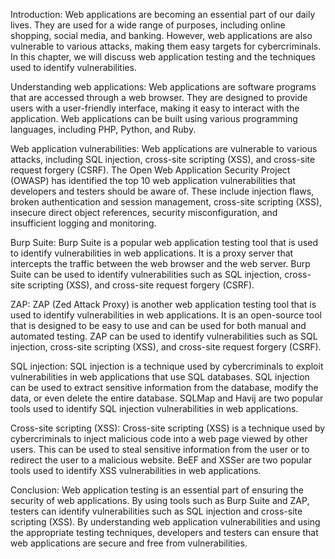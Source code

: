 Introduction:
Web applications are becoming an essential part of our daily lives. They are used for a wide range of purposes, including online shopping, social media, and banking. However, web applications are also vulnerable to various attacks, making them easy targets for cybercriminals. In this chapter, we will discuss web application testing and the techniques used to identify vulnerabilities.

Understanding web applications:
Web applications are software programs that are accessed through a web browser. They are designed to provide users with a user-friendly interface, making it easy to interact with the application. Web applications can be built using various programming languages, including PHP, Python, and Ruby.

Web application vulnerabilities:
Web applications are vulnerable to various attacks, including SQL injection, cross-site scripting (XSS), and cross-site request forgery (CSRF). The Open Web Application Security Project (OWASP) has identified the top 10 web application vulnerabilities that developers and testers should be aware of. These include injection flaws, broken authentication and session management, cross-site scripting (XSS), insecure direct object references, security misconfiguration, and insufficient logging and monitoring.

Burp Suite:
Burp Suite is a popular web application testing tool that is used to identify vulnerabilities in web applications. It is a proxy server that intercepts the traffic between the web browser and the web server. Burp Suite can be used to identify vulnerabilities such as SQL injection, cross-site scripting (XSS), and cross-site request forgery (CSRF).

ZAP:
ZAP (Zed Attack Proxy) is another web application testing tool that is used to identify vulnerabilities in web applications. It is an open-source tool that is designed to be easy to use and can be used for both manual and automated testing. ZAP can be used to identify vulnerabilities such as SQL injection, cross-site scripting (XSS), and cross-site request forgery (CSRF).

SQL injection:
SQL injection is a technique used by cybercriminals to exploit vulnerabilities in web applications that use SQL databases. SQL injection can be used to extract sensitive information from the database, modify the data, or even delete the entire database. SQLMap and Havij are two popular tools used to identify SQL injection vulnerabilities in web applications.

Cross-site scripting (XSS):
Cross-site scripting (XSS) is a technique used by cybercriminals to inject malicious code into a web page viewed by other users. This can be used to steal sensitive information from the user or to redirect the user to a malicious website. BeEF and XSSer are two popular tools used to identify XSS vulnerabilities in web applications.

Conclusion:
Web application testing is an essential part of ensuring the security of web applications. By using tools such as Burp Suite and ZAP, testers can identify vulnerabilities such as SQL injection and cross-site scripting (XSS). By understanding web application vulnerabilities and using the appropriate testing techniques, developers and testers can ensure that web applications are secure and free from vulnerabilities.